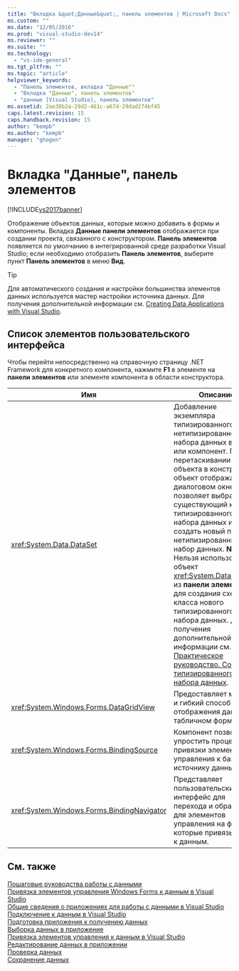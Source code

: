 ```yaml
---
title: "Вкладка &quot;Данные&quot;, панель элементов | Microsoft Docs"
ms.custom: ""
ms.date: "12/05/2016"
ms.prod: "visual-studio-dev14"
ms.reviewer: ""
ms.suite: ""
ms.technology: 
  - "vs-ide-general"
ms.tgt_pltfrm: ""
ms.topic: "article"
helpviewer_keywords: 
  - "Панель элементов, вкладка "Данные""
  - "Вкладка "Данные", панель элементов"
  - "данные [Visual Studio], панель элементов"
ms.assetid: 2ae38b2a-29d2-461c-a67d-29dad274bf45
caps.latest.revision: 15
caps.handback.revision: 15
author: "kempb"
ms.author: "kempb"
manager: "ghogen"
---
```

# Вкладка &quot;Данные&quot;, панель элементов
[!INCLUDE[vs2017banner](../../code-quality/includes/vs2017banner.md)]

Отображение объектов данных, которые можно добавить в формы и компоненты.  Вкладка **Данные панели элементов** отображается при создании проекта, связанного с конструктором.  **Панель элементов** появляется по умолчанию в интегрированной среде разработки Visual Studio; если необходимо отобразить **Панель элементов**, выберите пункт **Панель элементов** в меню **Вид**.  
  
> [!TIP]
>  Для автоматического создания и настройки большинства элементов данных используется мастер настройки источника данных.  Для получения дополнительной информации см. [Creating Data Applications with Visual Studio](http://msdn.microsoft.com/ru-ru/28edce21-220a-484c-b461-a75b0232d293).  
  
## Список элементов пользовательского интерфейса  
 Чтобы перейти непосредственно на справочную страницу .NET Framework для конкретного компонента, нажмите **F1** в элементе на **панели элементов** или элементе компонента в области конструктора.  
  
|Имя|Описание|  
|---------|--------------|  
|<xref:System.Data.DataSet>|Добавление экземпляра типизированного или нетипизированного набора данных в форму или компонент.  При перетаскивании объекта в конструктор объект отображается в диалоговом окне, что позволяет выбрать существующий класс типизированного набора данных или создать новый пустой нетипизированный набор данных. **Note:**  Нельзя использовать объект <xref:System.Data.DataSet> из **панели элементов** для создания схемы и класса нового типизированного набора данных.  Для получения дополнительной информации см. [Практическое руководство. Создание типизированного набора данных](../../data-tools/create-and-configure-datasets-in-visual-studio.md).|  
|<xref:System.Windows.Forms.DataGridView>|Предоставляет мощный и гибкий способ отображения данных в табличном формате.|  
|<xref:System.Windows.Forms.BindingSource>|Компонент позволяет упростить процесс привязки элемента управления к базовому источнику данных.|  
|<xref:System.Windows.Forms.BindingNavigator>|Представляет пользовательский интерфейс для перехода и обработки для элементов управления на форме, которые привязываются к данным.|  
  
## См. также  
 [Пошаговые руководства работы с данными](../Topic/Data%20Walkthroughs.md)   
 [Привязка элементов управления Windows Forms к данным в Visual Studio](../../data-tools/bind-windows-forms-controls-to-data-in-visual-studio.md)   
 [Общие сведения о приложениях для работы с данными в Visual Studio](../../data-tools/overview-of-data-applications-in-visual-studio.md)   
 [Подключение к данным в Visual Studio](../../data-tools/connecting-to-data-in-visual-studio.md)   
 [Подготовка приложения к получению данных](../Topic/Preparing%20Your%20Application%20to%20Receive%20Data.md)   
 [Выборка данных в приложение](../../data-tools/fetching-data-into-your-application.md)   
 [Привязка элементов управления к данным в Visual Studio](../../data-tools/bind-controls-to-data-in-visual-studio.md)   
 [Редактирование данных в приложении](../../data-tools/editing-data-in-your-application.md)   
 [Проверка данных](../Topic/Validating%20Data.md)   
 [Сохранение данных](../../data-tools/saving-data.md)